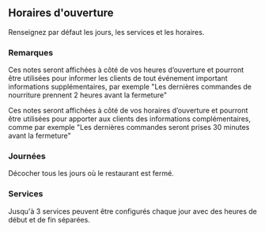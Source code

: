 ## Horaires d'ouverture

Renseignez par défaut les jours, les services et les horaires.

### Remarques


Ces notes seront affichées à côté de vos heures d’ouverture et pourront être utilisées pour informer les clients de tout événement important
 informations supplémentaires, par exemple "Les dernières commandes de nourriture prennent 2 heures avant la fermeture"


Ces notes seront affichées à côté de vos horaires d’ouverture et pourront 
être utilisées pour apporter aux clients 
des informations complémentaires, comme par exemple "Les dernières
commandes seront prises 30 minutes avant la fermeture"
 
### Journées

Décocher tous les jours où le restaurant est fermé.

### Services

Jusqu'à 3 services peuvent être configurés chaque jour avec des heures de début et de fin séparées.

 

  
  


